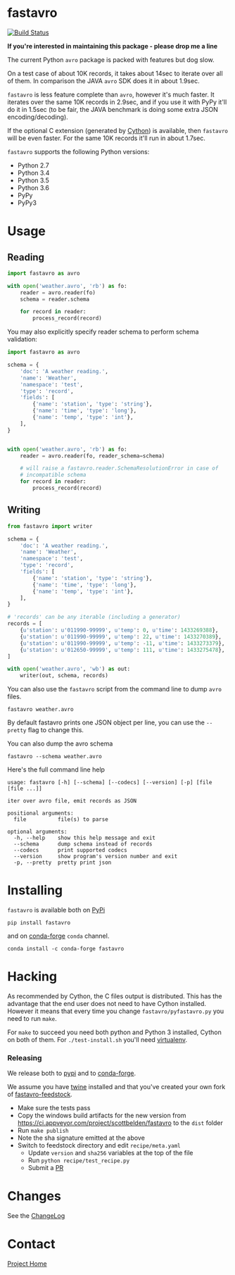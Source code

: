 # fastavro
[![Build Status](https://travis-ci.org/tebeka/fastavro.svg?branch=master)](https://travis-ci.org/tebeka/fastavro)

**If you're interested in maintaining this package - please drop me a line**

The current Python `avro` package is packed with features but dog slow.

On a test case of about 10K records, it takes about 14sec to iterate over all of
them. In comparison the JAVA `avro` SDK does it in about 1.9sec.

`fastavro` is less feature complete than `avro`, however it's much faster. It
iterates over the same 10K records in 2.9sec, and if you use it with PyPy it'll
do it in 1.5sec (to be fair, the JAVA benchmark is doing some extra JSON
encoding/decoding).

If the optional C extension (generated by [Cython][cython]) is available, then
`fastavro` will be even faster. For the same 10K records it'll run in about
1.7sec.

`fastavro` supports the following Python versions:

* Python 2.7
* Python 3.4
* Python 3.5
* Python 3.6
* PyPy
* PyPy3

[Cython]: http://cython.org/

# Usage

## Reading


```python
import fastavro as avro

with open('weather.avro', 'rb') as fo:
    reader = avro.reader(fo)
    schema = reader.schema

    for record in reader:
        process_record(record)
```

You may also explicitly specify reader schema to perform schema validation:

```python
import fastavro as avro

schema = {
    'doc': 'A weather reading.',
    'name': 'Weather',
    'namespace': 'test',
    'type': 'record',
    'fields': [
        {'name': 'station', 'type': 'string'},
        {'name': 'time', 'type': 'long'},
        {'name': 'temp', 'type': 'int'},
    ],
}


with open('weather.avro', 'rb') as fo:
    reader = avro.reader(fo, reader_schema=schema)

    # will raise a fastavro.reader.SchemaResolutionError in case of
    # incompatible schema
    for record in reader:
        process_record(record)
```

## Writing

```python
from fastavro import writer

schema = {
    'doc': 'A weather reading.',
    'name': 'Weather',
    'namespace': 'test',
    'type': 'record',
    'fields': [
        {'name': 'station', 'type': 'string'},
        {'name': 'time', 'type': 'long'},
        {'name': 'temp', 'type': 'int'},
    ],
}

# 'records' can be any iterable (including a generator)
records = [
    {u'station': u'011990-99999', u'temp': 0, u'time': 1433269388},
    {u'station': u'011990-99999', u'temp': 22, u'time': 1433270389},
    {u'station': u'011990-99999', u'temp': -11, u'time': 1433273379},
    {u'station': u'012650-99999', u'temp': 111, u'time': 1433275478},
]

with open('weather.avro', 'wb') as out:
    writer(out, schema, records)
```

You can also use the `fastavro` script from the command line to dump `avro`
files.

    fastavro weather.avro

By default fastavro prints one JSON object per line, you can use the `--pretty`
flag to change this.

You can also dump the avro schema

    fastavro --schema weather.avro


Here's the full command line help

    usage: fastavro [-h] [--schema] [--codecs] [--version] [-p] [file [file ...]]

    iter over avro file, emit records as JSON

    positional arguments:
      file          file(s) to parse

    optional arguments:
      -h, --help    show this help message and exit
      --schema      dump schema instead of records
      --codecs      print supported codecs
      --version     show program's version number and exit
      -p, --pretty  pretty print json

# Installing
`fastavro` is available both on [PyPi](http://pypi.python.org/pypi)

    pip install fastavro

and on [conda-forge](https://conda-forge.github.io) `conda` channel.

    conda install -c conda-forge fastavro

# Hacking

As recommended by Cython, the C files output is distributed. This has the
advantage that the end user does not need to have Cython installed. However it
means that every time you change `fastavro/pyfastavro.py` you need to run
`make`.

For `make` to succeed you need both python and Python 3 installed, Cython on both
of them. For `./test-install.sh` you'll need [virtualenv][venv].

[venv]: http://pypi.python.org/pypi/virtualenv

### Releasing

We release both to [pypi][pypi] and to [conda-forge][conda-forge].

We assume you have [twine][twine] installed and that you've created your own
fork of [fastavro-feedstock][feedstock].

* Make sure the tests pass
* Copy the windows build artifacts for the new version from
  https://ci.appveyor.com/project/scottbelden/fastavro to the `dist` folder
* Run `make publish`
* Note the sha signature emitted at the above
* Switch to feedstock directory and edit `recipe/meta.yaml`
    - Update `version` and `sha256` variables at the top of the file
    - Run `python recipe/test_recipe.py`
    - Submit a [PR][pr]

[conda-forge]: https://conda-forge.org/
[feedstock]: https://github.com/conda-forge/fastavro-feedstock
[pr]: https://conda-forge.org/#update_recipe
[pypi]: https://pypi.python.org/pypi
[twine]: https://pypi.python.org/pypi/twine


# Changes

See the [ChangeLog]

[ChangeLog]: https://github.com/tebeka/fastavro/blob/master/ChangeLog

# Contact

[Project Home](https://github.com/tebeka/fastavro)
